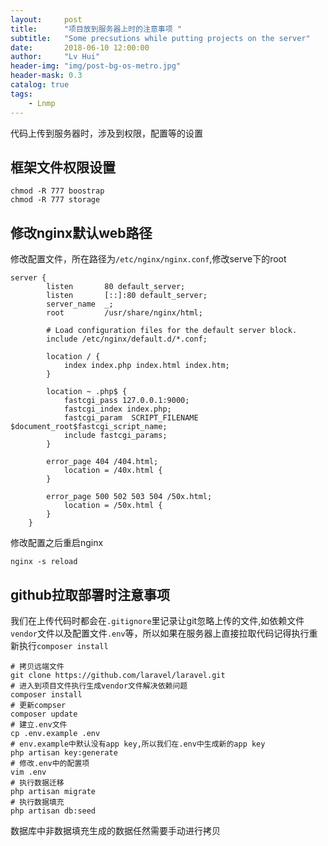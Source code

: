 ```yaml
---
layout:     post
title:      "项目放到服务器上时的注意事项 "
subtitle:   "Some precsutions while putting projects on the server"
date:       2018-06-10 12:00:00
author:     "Lv Hui"
header-img: "img/post-bg-os-metro.jpg"
header-mask: 0.3
catalog: true
tags:
    - Lnmp
---
```


代码上传到服务器时，涉及到权限，配置等的设置

## 框架文件权限设置

```
chmod -R 777 boostrap
chmod -R 777 storage
```

## 修改nginx默认web路径

修改配置文件，所在路径为`/etc/nginx/nginx.conf`,修改serve下的root

```
server {
        listen       80 default_server; 
        listen       [::]:80 default_server;
        server_name  _;
        root         /usr/share/nginx/html;

        # Load configuration files for the default server block.
        include /etc/nginx/default.d/*.conf;

        location / {
            index index.php index.html index.htm;
        }

        location ~ .php$ {
            fastcgi_pass 127.0.0.1:9000;
            fastcgi_index index.php;
            fastcgi_param  SCRIPT_FILENAME  $document_root$fastcgi_script_name;
            include fastcgi_params;
        }

        error_page 404 /404.html;
            location = /40x.html {
        }

        error_page 500 502 503 504 /50x.html;
            location = /50x.html {
        }
    }
```

修改配置之后重启nginx

```
nginx -s reload
```

## github拉取部署时注意事项

我们在上传代码时都会在`.gitignore`里记录让git忽略上传的文件,如依赖文件`vendor`文件以及配置文件`.env`等，所以如果在服务器上直接拉取代码记得执行重新执行`composer install`

```
# 拷贝远端文件
git clone https://github.com/laravel/laravel.git
# 进入到项目文件执行生成vendor文件解决依赖问题
composer install
# 更新compser
composer update
# 建立.env文件
cp .env.example .env
# env.example中默认没有app key,所以我们在.env中生成新的app key
php artisan key:generate
# 修改.env中的配置项
vim .env
# 执行数据迁移
php artisan migrate
# 执行数据填充
php artisan db:seed
```

数据库中非数据填充生成的数据任然需要手动进行拷贝


